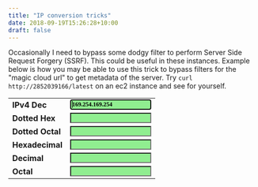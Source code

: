 ```yaml
---
title: "IP conversion tricks"
date: 2018-09-19T15:26:28+10:00
draft: false
---
```


Occasionally I need to bypass some dodgy filter to perform Server Side Request Forgery (SSRF). This could be useful in these instances. Example below is how you may be able to use this trick to bypass filters for the "magic cloud url" to get metadata of the server. Try `curl http://2852039166/latest` on an ec2 instance and see for yourself.




<form name="base">
<table>
<tr>
<td><strong>IPv4 Dec</strong></td>
<td><input type="text" name="dotd" style="font-family: Verdana; font-weight: bold; font-size: 12px; background-color: lightgreen;width:100%" value="169.254.169.254" onChange="evalDot(this)" autofocus></td>
</tr>

<tr>
<td><strong>Dotted Hex</strong></td>
<td><input type="text" name="doth" style="font-family: Verdana; font-weight: bold; font-size: 12px; background-color: lightgreen;width:100%" value="" onChange="evalDotHex(this)"></td></tr>

<tr>
<td><strong>Dotted Octal</strong></td>
<td><input type="text" name="doto" style="font-family: Verdana; font-weight: bold; font-size: 12px; background-color: lightgreen;width:100%" value="" onChange="evalDotOct(this)"></td>
</tr>
<tr>
<td><strong>Hexadecimal</strong></td>
<td><input type="text" name="h16" style="font-family: Verdana; font-weight: bold; font-size: 12px; background-color: lightgreen;width:100%" value="" onChange="evalNumber(this, 16)"></td>
</tr>
<tr>
<td><strong>Decimal</strong></td>
<td><input type="text" name="d10" style="font-family: Verdana; font-weight: bold; font-size: 12px; background-color: lightgreen;width:100%" value="" onChange="evalNumber(this, 10)"></td>
</tr>
<tr>
<td><strong>Octal</strong></td>
<td><input type="text" name="o8" style="font-family: Verdana; font-weight: bold; font-size: 12px; background-color: lightgreen;width:100%" value="" onChange="evalNumber(this, 8)"></td>
</tr>

</table>
</form>



<script type="text/javascript">
var hex = new Array("0", "1", "2", "3", "4", "5", "6", "7", "8", "9", "A", "B", "C", "D", "E", "F");
function checkInt(n, r) {
  for (var i = 0; i < n.length; ++i)
    if (n.charAt(i) >= r) {
      alert("Invalid digit");
      return 0;
    }
    if (isNaN(M = parseInt(n, r)))
      alert ("Invalid number");
    return M;
}
function decimaltoAnother(A, radix) {
  s = "";
  while (A >= radix) {
    s += hex[A % radix];
    A = Math.floor(A / radix);
  }
  return transpose(s += hex[A]);
}
function transpose(s) {
  N = s.length;
  for (i = 0,t = ""; i < N; i++)
    t += s.substring(N-i-1, N-i);
  return t;
}
function num2dot(num) {
  var d = num%256;
  for (var i = 3; i > 0; i--) { 
    num = Math.floor(num / 256);
    d = num % 256 + '.' + d;
  }
  return d;
}
function num2dotHex(num) {
  var d = decimaltoAnother(num % 256, 16);
  d = fixHex(d);
  for (var i = 3; i > 0; i--) { 
    num = Math.floor(num / 256);
    tmp = decimaltoAnother(num % 256, 16);
    tmp = fixHex(tmp);
    d = tmp + '.' + d;
  }
  return d;
}
function fixHex(num) {
  if (num.length == 1)
    return "0x0" + num;
  else if (num.length == 2)
    return "0x" + num;
}
function num2dotOct(num) {
  var d = decimaltoAnother(num % 256, 8);
  d = fixOct(d);
  for (var i = 3; i > 0; i--) { 
    num = Math.floor(num / 256);
    tmp= decimaltoAnother(num % 256, 8);
    tmp = fixOct(tmp);
    d =  tmp + '.' + d;
  }
  return d;
}
function fixOct(num) {
  if (num.length == 1)
    return "000" + num;
  else if (num.length == 2)
    return "00" + num;
  else if (num.length == 3)
    return "0" + num;
}
function dot2num(dot) {
  var d = dot.split('.');
  return ((((((+d[0])*256)+(+d[1]))*256)+(+d[2]))*256)+(+d[3]);
}
function evalNumber(item, r) {
  n = checkInt(item.value, r);
  n = decimaltoAnother(n, 10) % 4294967296;
  base.d10.value = n;
  base.o8.value = "0" + decimaltoAnother(n, 8);
  base.h16.value = "0x" + decimaltoAnother(n, 16);
  base.dotd.value = num2dot(base.d10.value);
  base.doth.value = num2dotHex(base.d10.value);
  base.doto.value = num2dotOct(base.d10.value);
}
function evalDot(item) {
  n = dot2num(item.value);
  base.d10.value = n;
  base.doto.value = num2dotOct(n);
  base.doth.value = num2dotHex(n);
  base.o8.value = "0" + decimaltoAnother(n, 8);
  base.h16.value = "0x" + decimaltoAnother(n, 16);
}
function evalDotOct(item) {
  d = item.value.split('.');
  tmp = checkInt(d[0], 8);
  n = decimaltoAnother(tmp, 10);
  for (var i = 1; i <= 3; i++) {
    tmp = checkInt(d[i], 8);
    n += "." + decimaltoAnother(tmp, 10);
  }
  base.dotd.value = n;
  evalDot(base.dotd);
}
function evalDotHex(item) {
  d = item.value.split('.');
  tmp = checkInt(d[0], 16);
  n = decimaltoAnother(tmp, 10);
  for (var i = 1; i <= 3; i++) {
    tmp = checkInt(d[i], 16);
    n += "." + decimaltoAnother(tmp, 10);
  }
  base.dotd.value = n;
  evalDot(base.dotd);
}
evalDot(base.dotd)
</script>